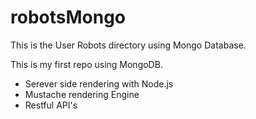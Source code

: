 # robotsMongo
This is the User Robots directory using Mongo Database. 

This is my first repo using MongoDB.
  - Serever side rendering with Node.js
  - Mustache rendering Engine
  - Restful API's
  
